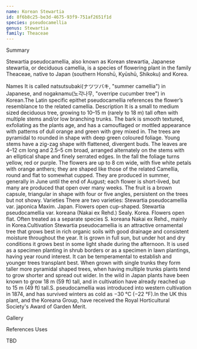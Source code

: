 ```yaml
---
name: Korean Stewartia
id: 8f6b8c25-be3d-4675-93f9-751af2651f1d
species: pseudocamellia
genus: Stewartia
family: Theaceae
---
```

Summary



Stewartia pseudocamellia, also known as Korean stewartia, Japanese stewartia, or deciduous camellia, is a species of flowering plant in the family Theaceae, native to Japan (southern Honshū, Kyūshū, Shikoku) and Korea.

Names
It is called natsutsubaki(ナツツバキ, "summer camellia") in Japanese, and nogaknamu(노각나무, "overripe cucumber tree") in Korean.The Latin specific epithet pseudocamellia references the flower’s resemblance to the related camellia.
Description
It is a small to medium sized deciduous tree, growing to 10–15 m (rarely to 18 m) tall often with multiple stems and/or low branching trunks. The bark is smooth textured, exfoliating as the plants age, and has a camouflaged or mottled appearance with patterns of dull orange and green with grey mixed in. The trees are pyramidal to rounded in shape with deep green coloured foliage. Young stems have a zig-zag shape with flattened, divergent buds. The leaves are 4–12 cm long and 2.5–5 cm broad, arranged alternately on the stems with an elliptical shape and finely serrated edges. In the fall the foliage turns yellow, red or purple. The flowers are up to 8 cm wide, with five white petals with orange anthers; they are shaped like those of the related Camellia, round and flat to somewhat cupped. They are produced in summer, generally in June until the end of August; each flower is short-lived, but many are produced that open over many weeks. The fruit is a brown capsule, triangular in shape with four or five angles, persistent on the trees but not showy.
Varieties
There are two varieties:
Stewartia pseudocamellia var. japonica Maxim. Japan. Flowers open cup-shaped.
Stewartia pseudocamellia var. koreana (Nakai ex Rehd.) Sealy. Korea. Flowers open flat. Often treated as a separate species S. koreana Nakai ex Rehd., mainly in Korea.Cultivation
Stewartia pseudocamellia is an attractive ornamental tree that grows best in rich organic soils with good drainage and consistent moisture throughout the year. It is grown in full sun, but under hot and dry conditions it grows best in some light shade during the afternoon. It is used as a specimen planting in shrub borders or as a specimen in lawn plantings, having year round interest. It can be temperamental to establish and younger trees transplant best. When grown with single trunks they form taller more pyramidal shaped trees, when having multiple trunks plants tend to grow shorter and spread out wider. In the wild in Japan plants have been known to grow 18 m (59 ft) tall, and in cultivation have already reached up to 15 m (49 ft) tall.S. pseudocamellia was introduced into western cultivation in 1874, and has survived winters as cold as −30 °C (−22 °F).In the UK this plant, and the Koreana Group, have received the Royal Horticultural Society's Award of Garden Merit.

Gallery








References
Uses

TBD
